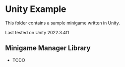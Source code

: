 # Unity Example

This folder contains a sample minigame written in Unity.

Last tested on Unity 2022.3.4f1

## Minigame Manager Library

- TODO
